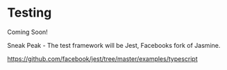 # Testing

Coming Soon!

Sneak Peak - The test framework will be Jest, Facebooks fork of Jasmine.

https://github.com/facebook/jest/tree/master/examples/typescript